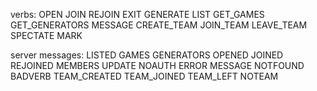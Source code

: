 verbs:
OPEN <typeEnum> <size> <gameEnum> <roomname>
JOIN <roomid> <username>
REJOIN <roomid> <clientid>
EXIT <roomid> <clientid>
GENERATE <game> <generator> <boardtype> <seed> 
LIST
GET_GAMES
GET_GENERATORS <game>
MESSAGE <roomid> <clientid> <content>
CREATE_TEAM <roomid> <clientid> <color> 
JOIN_TEAM <roomid> <teamid>
LEAVE_TEAM <roomid>
SPECTATE <roomid>
MARK <roomid> <goalid>

server messages:
LISTED <rooms>
GAMES <games>
GENERATORS <generators>
OPENED <clientid> <boardinfo>
JOINED <clientid> <boardinfo>
REJOINED <boardinfo>
MEMBERS <members> <teams>
UPDATE <boardinfo>
NOAUTH
ERROR <message>
MESSAGE <source> <message>
NOTFOUND
BADVERB
TEAM_CREATED
TEAM_JOINED
TEAM_LEFT
NOTEAM